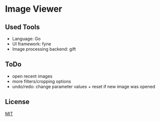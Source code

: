 # Image Viewer

## Used Tools

- Language: Go
- UI framework: fyne
- Image processing backend: gift

## ToDo

- open recent images
- more filters/cropping options
- undo/redo: change parameter values + reset if new image was opened

## License

[MIT](LICENSE)
